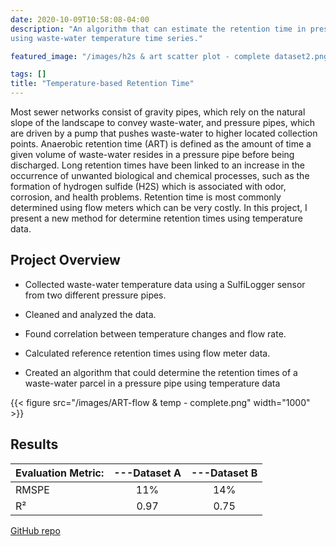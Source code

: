 ```yaml
---
date: 2020-10-09T10:58:08-04:00
description: "An algorithm that can estimate the retention time in pressure pipes
using waste-water temperature time series."

featured_image: "/images/h2s & art scatter plot - complete dataset2.png"

tags: []
title: "Temperature-based Retention Time"
---
```


Most sewer networks consist of gravity pipes, which rely on the natural slope
of the landscape to convey waste-water, and pressure pipes, which are driven by
a pump that pushes waste-water to higher located collection points. Anaerobic
retention time (ART) is defined as the amount of time a given volume of waste-water
resides in a pressure pipe before being discharged. Long retention times have been
linked to an increase in the occurrence of unwanted biological and chemical
processes, such as the formation of hydrogen sulfide (H2S) which is associated
with odor, corrosion, and health problems. Retention time is most commonly
determined using flow meters which can be very costly. In this project, I present a
new method for determine retention times using temperature data.

## Project Overview

* Collected waste-water temperature data using a SulfiLogger sensor from two different pressure pipes.

* Cleaned and analyzed the data.

* Found correlation between temperature changes and flow rate.

* Calculated reference retention times using flow meter data.

* Created an algorithm that could determine the retention times
 of a waste-water parcel in a pressure pipe using temperature data


{{< figure src="/images/ART-flow & temp - complete.png" width="1000" >}}

## Results

| Evaluation Metric:  |---Dataset A                 | ---Dataset B       |
|:--------------------|:-------------------------:|:---------------:|
| RMSPE           |          11%              |     14%         |
| R²             |          0.97             |      0.75       |


[GitHub repo](https://github.com/moe221/Temperature-based_RT_project)
